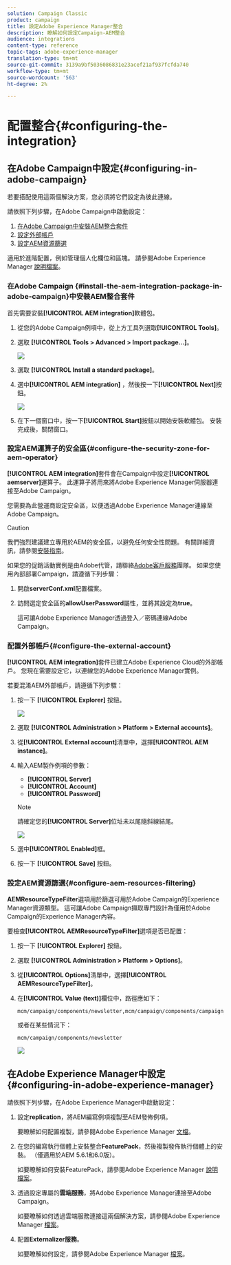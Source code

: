 ```yaml
---
solution: Campaign Classic
product: campaign
title: 設定Adobe Experience Manager整合
description: 瞭解如何設定Campaign-AEM整合
audience: integrations
content-type: reference
topic-tags: adobe-experience-manager
translation-type: tm+mt
source-git-commit: 3139a9bf5036086831e23acef21af937fcfda740
workflow-type: tm+mt
source-wordcount: '563'
ht-degree: 2%

---
```



# 配置整合{#configuring-the-integration}

## 在Adobe Campaign中設定{#configuring-in-adobe-campaign}

若要搭配使用這兩個解決方案，您必須將它們設定為彼此連線。

請依照下列步驟，在Adobe Campaign中啟動設定：

1. [在Adobe Campaign中安裝AEM整合套件](#install-the-aem-integration-package-in-adobe-campaign)
1. [設定外部帳戶](#configure-the-external-account)
1. [設定AEM資源篩選](#configure-aem-resources-filtering)

適用於進階配置，例如管理個人化欄位和區塊。 請參閱Adobe Experience Manager [說明檔案](https://helpx.adobe.com/experience-manager/6-5/sites/administering/using/campaignonpremise.html)。

### 在Adobe Campaign {#install-the-aem-integration-package-in-adobe-campaign}中安裝AEM整合套件

首先需要安裝&#x200B;**[!UICONTROL AEM integration]**&#x200B;軟體包。

1. 從您的Adobe Campaign例項中，從上方工具列選取&#x200B;**[!UICONTROL Tools]**。
1. 選取 **[!UICONTROL Tools > Advanced > Import package...]**。

   ![](assets/aem_config_1.png)

1. 選取 **[!UICONTROL Install a standard package]**。
1. 選中&#x200B;**[!UICONTROL AEM integration]** ，然後按一下&#x200B;**[!UICONTROL Next]**&#x200B;按鈕。

   ![](assets/aem_config_2.png)

1. 在下一個窗口中，按一下&#x200B;**[!UICONTROL Start]**&#x200B;按鈕以開始安裝軟體包。 安裝完成後，關閉窗口。

### 設定AEM運算子的安全區{#configure-the-security-zone-for-aem-operator}

**[!UICONTROL AEM integration]**&#x200B;套件會在Campaign中設定&#x200B;**[!UICONTROL aemserver]**&#x200B;運算子。 此運算子將用來將Adobe Experience Manager伺服器連接至Adobe Campaign。

您需要為此營運商設定安全區，以便透過Adobe Experience Manager連線至Adobe Campaign。

>[!CAUTION]
>
>我們強烈建議建立專用於AEM的安全區，以避免任何安全性問題。 有關詳細資訊，請參閱[安裝指南](../../installation/using/configuring-campaign-server.md#defining-security-zones)。

如果您的促銷活動實例是由Adobe代管，請聯絡[Adobe客戶服務](https://helpx.adobe.com/enterprise/admin-guide.html/enterprise/using/support-for-experience-cloud.ug.html)團隊。 如果您使用內部部署Campaign，請遵循下列步驟：

1. 開啟&#x200B;**serverConf.xml**&#x200B;配置檔案。
1. 訪問選定安全區的&#x200B;**allowUserPassword**&#x200B;屬性，並將其設定為&#x200B;**true**。

   這可讓Adobe Experience Manager透過登入／密碼連線Adobe Campaign。

### 配置外部帳戶{#configure-the-external-account}

**[!UICONTROL AEM integration]**&#x200B;套件已建立Adobe Experience Cloud的外部帳戶。 您現在需要設定它，以連線您的Adobe Experience Manager實例。

若要混淆AEM外部帳戶，請遵循下列步驟：

1. 按一下 **[!UICONTROL Explorer]** 按鈕。

   ![](assets/aem_config_3.png)

1. 選取 **[!UICONTROL Administration > Platform > External accounts]**。
1. 從&#x200B;**[!UICONTROL External account]**&#x200B;清單中，選擇&#x200B;**[!UICONTROL AEM instance]**。
1. 輸入AEM製作例項的參數：

   * **[!UICONTROL Server]**
   * **[!UICONTROL Account]**
   * **[!UICONTROL Password]**

   >[!NOTE]
   >
   >請確定您的&#x200B;**[!UICONTROL Server]**&#x200B;位址未以尾隨斜線結尾。

   ![](assets/aem_config_4.png)

1. 選中&#x200B;**[!UICONTROL Enabled]**&#x200B;框。
1. 按一下 **[!UICONTROL Save]** 按鈕。

### 設定AEM資源篩選{#configure-aem-resources-filtering}

**AEMResourceTypeFilter**&#x200B;選項用於篩選可用於Adobe Campaign的Experience Manager資源類型。 這可讓Adobe Campaign擷取專門設計為僅用於Adobe Campaign的Experience Manager內容。

要檢查&#x200B;**[!UICONTROL AEMResourceTypeFilter]**&#x200B;選項是否已配置：

1. 按一下 **[!UICONTROL Explorer]** 按鈕。
1. 選取 **[!UICONTROL Administration > Platform > Options]**。
1. 從&#x200B;**[!UICONTROL Options]**&#x200B;清單中，選擇&#x200B;**[!UICONTROL AEMResourceTypeFilter]**。
1. 在&#x200B;**[!UICONTROL Value (text)]**&#x200B;欄位中，路徑應如下：

   ```
   mcm/campaign/components/newsletter,mcm/campaign/components/campaign_newsletterpage,mcm/neolane/components/newsletter
   ```

   或者在某些情況下：

   ```
   mcm/campaign/components/newsletter
   ```

   ![](assets/aem_config_5.png)

## 在Adobe Experience Manager中設定{#configuring-in-adobe-experience-manager}

請依照下列步驟，在Adobe Experience Manager中啟動設定：

1. 設定&#x200B;**replication**，將AEM編寫例項複製至AEM發佈例項。

   要瞭解如何配置複製，請參閱Adobe Experience Manager [文檔](https://helpx.adobe.com/experience-manager/6-5/sites/deploying/using/replication.html)。

1. 在您的編寫執行個體上安裝整合&#x200B;**FeaturePack**，然後複製發佈執行個體上的安裝。 （僅適用於AEM 5.6.1和6.0版）。

   如要瞭解如何安裝FeaturePack，請參閱Adobe Experience Manager [說明檔案](https://helpx.adobe.com/experience-manager/aem-previous-versions.html)。

1. 透過設定專屬的&#x200B;**雲端服務**，將Adobe Experience Manager連接至Adobe Campaign。

   如要瞭解如何透過雲端服務連接這兩個解決方案，請參閱Adobe Experience Manager [檔案](https://helpx.adobe.com/experience-manager/6-5/sites/administering/using/campaignonpremise.html#ConfiguringAdobeExperienceManager)。

1. 配置&#x200B;**Externalizer服務**。

   如要瞭解如何設定，請參閱Adobe Experience Manager [檔案](https://helpx.adobe.com/experience-manager/6-5/sites/developing/using/externalizer.html)。


